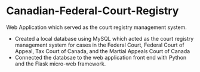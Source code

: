 # Canadian-Federal-Court-Registry
Web Application which served as the court registry management system.

- Created a local database using MySQL which acted as the court registry management system for cases in the Federal Court, Federal Court of Appeal, Tax Court of Canada, and the Martial Appeals Court of Canada
- Connected the databsae to the web application front end with Python and the Flask micro-web framework. 
